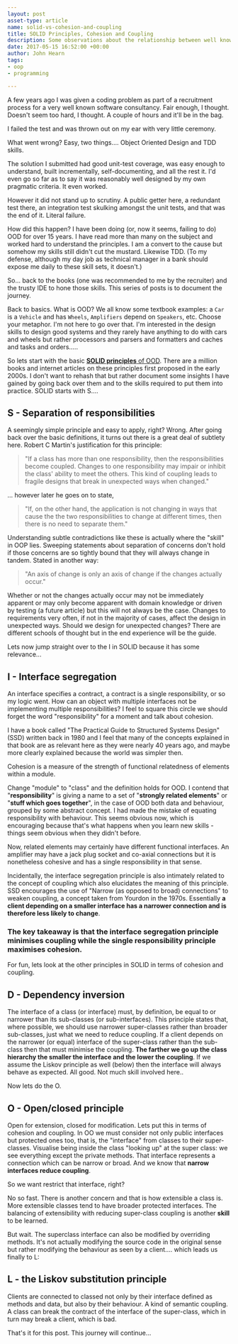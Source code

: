 ```yaml
---
layout: post
asset-type: article
name: solid-vs-cohesion-and-coupling
title: SOLID Principles, Cohesion and Coupling
description: Some observations about the relationship between well known programming principles
date: 2017-05-15 16:52:00 +00:00
author: John Hearn
tags:
- oop
- programming

---
```


A few years ago I was given a coding problem as part of a recruitment process for a very well known software consultancy. Fair enough, I thought. Doesn't seem too hard, I thought. A couple of hours and it'll be in the bag.

 I failed the test and was thrown out on my ear with very little ceremony.

 What went wrong? Easy, two things.... Object Oriented Design and TDD skills.

 The solution I submitted had good unit-test coverage, was easy enough to understand, built incrementally, self-documenting, and all the rest it. I'd even go so far as to say it was reasonably well designed by my own pragmatic criteria. It even worked.

 However it did not stand up to scrutiny. A public getter here, a redundant test there, an integration test skulking amongst the unit tests, and that was the end of it. Literal failure.

 How did this happen? I have been doing (or, now it seems, failing to do) OOD for over 15 years. I have read more than many on the subject and worked hard to understand the principles. I am a convert to the cause but somehow my skills still didn't cut the mustard. Likewise TDD. (To my defense, although my day job as technical manager in a bank should expose me daily to these skill sets, it doesn't.)

 So... back to the books (one was recommended to me by the recruiter) and the trusty IDE to hone those skills. This series of posts is to document the journey.

 Back to basics. What is OOD? We all know some textbook examples: a `Car` is a `Vehicle` and has `Wheels`, `Amplifiers` depend on `Speakers`, etc. Choose your metaphor. I'm not here to go over that. I'm interested in the design skills to design good systems and they rarely have anything to do with cars and wheels but rather processors and parsers and formatters and caches and tasks and orders.....

 So lets start with the basic [**SOLID principles** of OOD](https://en.wikipedia.org/wiki/SOLID_%28object-oriented_design%29). There are a million books and internet articles on these principles first proposed in the early 2000s. I don't want to rehash that but rather document some insights I have gained by going back over them and to the skills required to put them into practice. SOLID starts with S....

## S - Separation of responsibilities

A seemingly simple principle and easy to apply, right? Wrong. After going back over the basic definitions, it turns out there is a great deal of subtlety here. Robert C Martin's justification for this principle:

> "If a class has more than one responsibility, then the responsibilities become coupled. Changes to one responsibility may impair or inhibit the class' ability to meet the others. This kind of coupling leads to fragile designs that break in unexpected ways when changed."

... however later he goes on to state,

> "If, on the other hand, the application is not changing in ways that cause the the two responsibilities to change at different times, then there is no need to separate them."

Understanding subtle contradictions like these is actually where the "skill" in OOP lies. Sweeping statements about separation of concerns don't hold if those concerns are so tightly bound that they will always change in tandem. Stated in another way:

> "An axis of change is only an axis of change if the changes actually occur."

Whether or not the changes actually occur may not be immediately apparent or may only become apparent with domain knowledge or driven by testing (a future article) but this will not always be the case. Changes to requirements very often, if not in the majority of cases, affect the design in unexpected ways. Should we design for unexpected changes? There are different schools of thought but in the end experience will be the guide. 

 Lets now jump straight over to the I in SOLID because it has some relevance...

## I - Interface segregation

 An interface specifies a contract, a contract is a single responsibility, or so my logic went. How can an object with multiple interfaces not be implementing multiple responsibilities? I feel to square this circle we should forget the word "responsibility" for a moment and talk about cohesion.

 I have a book called "The Practical Guide to Structured Systems Design" (SSD) written back in 1980 and I feel that many of the concepts explained in that book are as relevant here as they were nearly 40 years ago, and maybe more clearly explained because the world was simpler then.

Cohesion is a measure of the strength of functional relatedness of elements within a module.

Change "module" to "class" and the definition holds for OOD. I contend that "**responsibility**" is giving a name to a set of "**strongly related elements**" or "**stuff which goes together**", in the case of OOD both data and behaviour, grouped by some abstract concept. I had made the mistake of equating responsibility with behaviour. This seems obvious now, which is encouraging because that's what happens when you learn new skills - things seem obvious when they didn't before.

 Now, related elements may certainly have different functional interfaces. An amplifier may have a jack plug socket and co-axial connections but it is nonetheless cohesive and has a single responsibility in that sense.

 Incidentally, the interface segregation principle is also intimately related to the concept of coupling which also elucidates the meaning of this principle. SSD encourages the use of "Narrow (as opposed to broad) connections" to weaken coupling, a concept taken from Yourdon in the 1970s. Essentially **a client depending on a smaller interface has a narrower connection and is therefore less likely to change**.

### The key takeaway is that the **interface segregation principle minimises coupling** while the **single responsibility principle maximises cohesion**.

 For fun, lets look at the other principles in SOLID in terms of cohesion and coupling.

## D - Dependency inversion

 The interface of a class (or interface) must, by definition, be equal to or narrower than its sub-classes (or sub-interfaces). This principle states that, where possible, we should use narrower super-classes rather than broader sub-classes, just what we need to reduce coupling. If a client depends on the narrower (or equal) interface of the super-class rather than the sub-class then that must minimise the coupling. **The farther we go up the class hierarchy the smaller the interface and the lower the coupling**.  If we assume the Liskov principle as well (below) then the interface will always behave as expected. All good. Not much skill involved here..

 Now lets do the O.

## O - Open/closed principle

 Open for extension, closed for modification. Lets put this in terms of cohesion and coupling. In OO we must consider not only public interfaces but protected ones too, that is, the "interface" from classes to their super-classes. Visualise being inside the class "looking up" at the super class: we see everything except the private methods. That interface represents a connection which can be narrow or broad. And we know that **narrow interfaces reduce coupling**.

 So we want restrict that interface, right?

 No so fast. There is another concern and that is how extensible a class is. More extensible classes tend to have broader protected interfaces. The balancing of extensibility with reducing super-class coupling is another **skill** to be learned.

 But wait. The superclass interface can also be modified by overriding methods. It's not actually modifying the source code in the original sense but rather modifying the behaviour as seen by a client.... which leads us finally to L:

## L - the Liskov substitution principle

 Clients are connected to classed not only by their interface defined as methods and data, but also by their behaviour. A kind of semantic coupling. A class can break the contract of the interface of the super-class, which in turn may break a client, which is bad.

That's it for this post. This journey will continue...
  